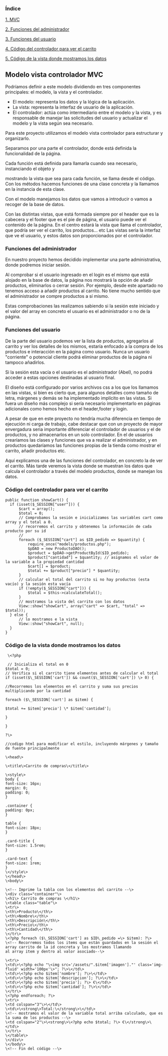 ### Índice

[1. MVC](#1)<br>

[2. Funciones del administrador](#2)<br>

[3. Funciones del usuario](#3)<br>

[4. Código del controlador para ver el carrito](#4)<br>

[5. Código de la vista donde mostramos los datos](#5)

<a id="1"></a>
## Modelo vista controlador MVC

Podríamos definir a este modelo dividiendo en tres componentes principales: el modelo, la vista y el controlador.

- El modelo: representa los datos y la lógica de la aplicación.
- La vista: representa la interfaz de usuario de la aplicación.
- El controlador: actúa como intermediario entre el modelo y la vista, y es responsable de manejar las solicitudes del usuario y actualizar el modelo y la vista según sea necesario.

Para este proyecto utilizamos el modelo vista controlador para estructurar y organizarlo.

Separamos por una parte el controlador, donde está definida la funcionalidad de la página.

Cada función está definida para llamarla cuando sea necesario, instanciando el objeto y

mostrando la vista que sea para cada función, se llama desde el código.
 Con los métodos hacemos funciones de una clase concreta y la llamamos en la instancia de esta clase.

Con el modelo manejamos los datos que vamos a introducir o vamos a recoger de la base de datos.

Con las distintas vistas, que está formada siempre por el header que es la cabecera y el footer que es el pie de página, el usuario puede ver el contenido de la página. En el centro estará la vista que llama el controlador, que podría ser ver el carrito, los productos... etc
 Las vistas seria la interfaz que ve el usuario, y estos datos son proporcionados por el controlador.
<a id="2"></a>
### Funciones del administrador
En nuestro proyecto hemos decidido implementar una parte administrativa, donde podremos iniciar sesión.

Al comprobar si el usuario ingresado en el login es el mismo que está alojado en la base de datos, la página nos mostrará la opción de añadir productos, eliminarlos o cerrar sesión.
 Por ejemplo, desde este apartado no tenemos acceso a añadir productos al carrito. No tiene mucho sentido que el administrador se compre productos a sí mismo.

Estas comprobaciones las realizamos sabiendo si la sesión este iniciado y el valor del array en concreto el usuario es el administrador o no de la página.
<a id="3"></a>
### Funciones del usuario
De la parte del usuario podemos ver la lista de productos, agregarlos al carrito y ver los detalles de los mismos, estaría enfocado a la compra de los productos e interacción en la página como usuario.
 Nunca un usuario "corriente" o potencial cliente podrá eliminar productos de la página ni tampoco añadirlos.

Si la sesión esta vacía o el usuario es el administrador (Abel), no podrá acceder a estas opciones destinadas al usuario final.

El diseño está configurado por varios archivos css a los que los llamamos en las vistas, si bien es cierto que, para algunos detalles como tamaño de letra, márgenes y demás se ha implementado implícito en las vistas. Si fuera un diseño más complejo si sería necesario implementarlo en páginas adicionales como hemos hecho en el header,footer y login.

A pesar de que en este proyecto no tendría mucha diferencia en tiempo de ejecución ni carga de trabajo, cabe destacar que con un proyecto de mayor envergadura seria importante diferenciar el controlador de usuarios y el de productos, y no almacenarlos en un solo controlador. En el de usuarios crearíamos las clases y funciones que va a realizar el administrador, y en productos quedaríamos las funciones propias de la tienda como mostrar el carrito, añadir productos etc.

Aquí explicamos una de las funciones del controlador, en concreto la de ver el carrito.
Más tarde veremos la vista donde se muestran los datos que calcula el controlador a través del modelo productos, donde se manejan los datos.
<a id="4"></a>
### Código del controlador para ver el carrito


  ```
  public function showCart() {
    if (isset($_SESSION["user"])) {
        $cart = array();
        $total = 0;
        // Comprobamos la sesión e inicializamos las variables cart como array y el total a 0.
        // recorremos el carrito y obtenemos la información de cada producto por su id
        //
        foreach ($_SESSION["cart"] as $ID_pedido => $quantity) {
            require_once("models/productos.php");
            $pDAO = new ProductoDAO();
            $product = $pDAO->getProductById($ID_pedido);
            $product["cantidad"] = $quantity; // asignamos el valor de la variable a la propiedad cantidad
            $cart[] = $product;
            $total += $product["precio"] * $quantity;
        }
        // calcular el total del carrito si no hay productos (esta vacío) y la sesión esta vacía
        if (!empty($_SESSION["cart"])) {
            $total = $this->calculateTotal();
        }
        // mostramos la vista del carrito con los datos
        View::show("showCart", array("cart" => $cart, "total" => $total));
    } else {
        // lo mostramos e la vista
        View::show("showCart", null);
    }
}

   ```
<a id="5"></a>
 ### Código de la vista donde mostramos los datos
   ```
    \<?php

    // Inicializa el total en 0
   $total = 0;
  // Verifica si el carrito tiene elementos antes de calcular el total
   if (isset($\_SESSION['cart']) && count($\_SESSION['cart']) \> 0) {

  //Recorremos los elementos en el carrito y suma sus precios multiplicando por la cantidad

  foreach ($\_SESSION['cart'] as $item) {

  $total += $item['precio'] \* $item['cantidad'];

  }

  }

?\>

//codigo html para modificar el estilo, incluyendo márgenes y tamaño de fuente principalmente

\<head\>

\<title\>Carrito de compras\</title\>

\<style\>
body {
font-size: 16px;
margin: 0;
padding: 0;
}

.container {
padding: 0px;
}

table {
font-size: 18px;
}

.card-title {
font-size: 1.5rem;
}

.card-text {
font-size: 1rem;
}
\</style\>
\</head\>
\<body\>

\<!-- Imprime la tabla con los elementos del carrito --\>
\<div class="container"\>
\<h1\> Carrito de compras \</h1\>
\<table class="table"\>
\<tr\>
\<th\>Producto\</th\>
\<th\>Nombre\</th\>
\<th\>Descripción\</th\>
\<th\>Precio\</th\>
\<th\>Cantidad\</th\>
\</tr\>
\<?php foreach ($\_SESSION['cart'] as $ID\_pedido =\> $item): ?\>
\<!-- Recorremos todos los items que están guardados en la sesión el array carrito de la id concreta y los mostramos llamando
al array item y dentro al valor asociado--\>

\<tr\>
\<td\>\<?php echo "\<img src='/assets/".$item['imagen']."' class='img-fluid' width='100px'\>"; ?\>\</td\>
\<td\>\<?php echo $item['nombre']; ?\>\</td\>
\<td\>\<?php echo $item['descripcion']; ?\>\</td\>
\<td\>\<?php echo $item['precio']; ?\> €\</td\>
\<td\>\<?php echo $item['cantidad']; ?\>\</td\>
\</tr\>
\<?php endforeach; ?\>
\<tr\>
\<td colspan="3"\>\</td\>
\<td\>\<strong\>Total:\</strong\>\</td\>
\<!-- mostramos el valor de la variable total arriba calculado, que es la suma de los productos --\>
\<td colspan="2"\>\<strong\>\<?php echo $total; ?\> €\</strong\>\</td\>
  \</tr\>
  \</table\>
  \</div\>
  \</body\>
  \<!-- Fin del código --\>
  ```
